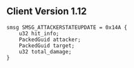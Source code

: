 ## Client Version 1.12

```rust,ignore
smsg SMSG_ATTACKERSTATEUPDATE = 0x14A {
    u32 hit_info;    
    PackedGuid attacker;    
    PackedGuid target;    
    u32 total_damage;    
}

```
